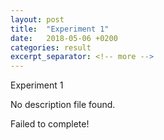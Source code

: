 ```yaml
---
layout: post
title:  "Experiment 1"
date:   2018-05-06 +0200
categories: result
excerpt_separator: <!-- more -->
---
```


<!-- more -->
Experiment 1

No description file found.

Failed to complete!
